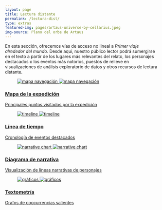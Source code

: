 ```yaml
---
layout: page
title: Lectura distante
permalink: /lectura-dist/
type: extras
featured-img: pages/artaus-universe-by-cellarius.jpeg
img-source: Plano del orbe de Artaus
---
```


<div class="clearfix prose mx-auto px-2">
<p class="mb-4">En esta sección, ofrecemos vías de acceso no lineal a <i>Primer viaje alrededor del mundo</i>. Desde aquí, nuestro público lector podrá sumergirse en el texto a partir de los lugares más relevantes del relato, los personajes destacados o los eventos más notorios, puestos de relieve en visualizaciones de análisis exploratorio de datos y otros recursos de lectura distante.</p>
</div>

<div class="post-list clearfix prose mx-auto px-2">
<!-- MAPA -->
    <div class="post-card" itemprop="blogPosts" itemscope="" itemtype="http://schema.org/BlogPosting">
      <a href="{{ site.baseurl }}/mapa">
        <figure class="post-card__placehold">
          <img src="{{ site.url }}{{ site.baseurl }}/assets/img/pages/mapa-navegacion.png" alt="mapa navegación"/>
          <noscript><img src="{{ site.url }}{{ site.baseurl }}/assets/img/pages/mapa-navegacion.png" alt="mapa navegación"/></noscript>
        </figure>
      </a>
      <a class="post-card__inner" href="{{ site.baseurl }}/mapa">
        <div class="post-card__header">
          <h3>Mapa de la expedición</h3>
            <span class="post-card__meta">
              <p>Principales puntos visitados por la expedición</p>
            </span>
        </div>
      </a>
    </div>
<!-- LÍNEA DE TIEMPO -->
    <div class="post-card" itemprop="blogPosts" itemscope="" itemtype="http://schema.org/BlogPosting">
      <a href="{{ site.baseurl }}/linea-de-tiempo">
        <figure class="post-card__placehold">
          <img src="{{ site.url }}{{ site.baseurl }}/assets/img/pages/timeline-1.png" alt="timeline"/>
          <noscript><img src="{{ site.url }}{{ site.baseurl }}/assets/img/pages/timeline-1.png" alt="timeline"/></noscript>
        </figure>
      </a>
      <a class="post-card__inner" href="{{ site.baseurl }}/linea-de-tiempo">
        <div class="post-card__header">
          <h3>Línea de tiempo</h3>
            <span class="post-card__meta">
              <p>Cronología de eventos destacados</p>
            </span>
        </div>
      </a>
    </div>
<!-- DIAGRAMA DE NARRATIVA -->
    <div class="post-card" itemprop="blogPosts" itemscope="" itemtype="http://schema.org/BlogPosting">
      <a href="{{ site.baseurl }}/narrative-chart">
        <figure class="post-card__placehold">
          <img src="{{ site.url }}{{ site.baseurl }}/assets/img/pages/narrative-chart.png" alt="narrative chart"/>
          <noscript><img src="{{ site.url }}{{ site.baseurl }}/assets/img/pages/narrative-chart.png" alt="narrative chart"/></noscript>
        </figure>
      </a>
      <a class="post-card__inner" href="{{ site.baseurl }}/narrative-chart">
        <div class="post-card__header">
          <h3>Diagrama de narrativa</h3>
            <span class="post-card__meta">
              <p>Visualización de líneas narrativas de personajes</p>
            </span>
        </div>
      </a>
    </div>
<!-- TEXTOMETRÍA -->
    <div class="post-card" itemprop="blogPosts" itemscope="" itemtype="http://schema.org/BlogPosting">
      <a href="{{ site.baseurl }}/textometria">
        <figure class="post-card__placehold">
          <img src="{{ site.url }}{{ site.baseurl }}/assets/img/pages/grafo-cooc-verb-sust-pigafetta.png" alt="gráficos"/>
          <noscript><img src="{{ site.url }}{{ site.baseurl }}/assets/img/pages/grafo-cooc-verb-sust-pigafetta.png" alt="gráficos"/></noscript>
        </figure>
      </a>
      <a class="post-card__inner" href="{{ site.baseurl }}/textometria">
        <div class="post-card__header">
          <h3>Textometría</h3>
            <span class="post-card__meta">
              <p>Grafos de coocurrencias salientes</p>
            </span>
        </div>
      </a>
    </div>
</div>